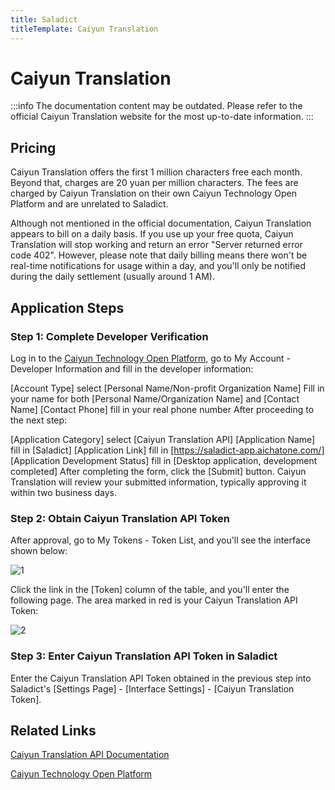 ```yaml
---
title: Saladict
titleTemplate: Caiyun Translation
---
```


# Caiyun Translation

:::info
The documentation content may be outdated. Please refer to the official Caiyun Translation website for the most up-to-date information.
:::

## Pricing

Caiyun Translation offers the first 1 million characters free each month. Beyond that, charges are 20 yuan per million characters. The fees are charged by Caiyun Translation on their own Caiyun Technology Open Platform and are unrelated to Saladict.

Although not mentioned in the official documentation, Caiyun Translation appears to bill on a daily basis. If you use up your free quota, Caiyun Translation will stop working and return an error "Server returned error code 402". However, please note that daily billing means there won't be real-time notifications for usage within a day, and you'll only be notified during the daily settlement (usually around 1 AM).

## Application Steps

### Step 1: Complete Developer Verification

Log in to the [Caiyun Technology Open Platform](https://dashboard.caiyunapp.com/), go to My Account - Developer Information and fill in the developer information:

[Account Type] select [Personal Name/Non-profit Organization Name]
Fill in your name for both [Personal Name/Organization Name] and [Contact Name]
[Contact Phone] fill in your real phone number
After proceeding to the next step:

[Application Category] select [Caiyun Translation API]
[Application Name] fill in [Saladict]
[Application Link] fill in [https://saladict-app.aichatone.com/]
[Application Development Status] fill in [Desktop application, development completed]
After completing the form, click the [Submit] button. Caiyun Translation will review your submitted information, typically approving it within two business days.

### Step 2: Obtain Caiyun Translation API Token

After approval, go to My Tokens - Token List, and you'll see the interface shown below:

![1](./asset/caiyun1.png)

Click the link in the [Token] column of the table, and you'll enter the following page. The area marked in red is your Caiyun Translation API Token:

![2](./asset/caiyun2.png)

### Step 3: Enter Caiyun Translation API Token in Saladict

Enter the Caiyun Translation API Token obtained in the previous step into Saladict's [Settings Page] - [Interface Settings] - [Caiyun Translation Token].

## Related Links

[Caiyun Translation API Documentation](https://docs.caiyunapp.com/blog/2018/09/03/lingocloud-api/)

[Caiyun Technology Open Platform](https://dashboard.caiyunapp.com/)
